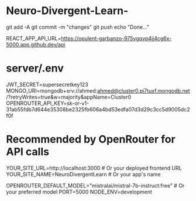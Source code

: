 # Neuro-Divergent-Learn-

git add -A
git commit -m "changes"
git push 
echo "Done..."


REACT_APP_API_URL=https://opulent-garbanzo-975vgqvp4jj4cg6x-5000.app.github.dev/api





# server/.env
JWT_SECRET=supersecretkey123
MONGO_URI=mongodb+srv://ahmed:ahmed@cluster0.pi7tuxf.mongodb.net/?retryWrites=true&w=majority&appName=Cluster0
OPENROUTER_API_KEY=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


# Recommended by OpenRouter for API calls
YOUR_SITE_URL=http://localhost:3000 # Or your deployed frontend URL
YOUR_SITE_NAME=NeuroDivergentLearn # Or your app's name

OPENROUTER_DEFAULT_MODEL="mistralai/mistral-7b-instruct:free" # Or your preferred model
PORT=5000
NODE_ENV=development